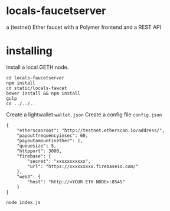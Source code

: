 # locals-faucetserver
a (testnet) Ether faucet with a Polymer frontend and a REST API

# installing

Install a local GETH node.


```
cd locals-faucetserver
npm install
cd static/locals-fawcet
bower install && npm install
gulp
cd ../../..
```

Create a lightwallet ```wallet.json```
Create a config file ```config.json```

```
{
	"etherscanroot": "http://testnet.etherscan.io/address/",
	"payoutfrequencyinsec": 60,
	"payoutamountinether": 1,
	"queuesize": 5,
	"httpport": 3000,
	"firebase": {
		"secret": "xxxxxxxxxxx",
		"url": "https://xxxxxxxxx.firebaseio.com/"
	},
	"web3": {
		"host": "http://<YOUR ETH NODE>:8545"
	}
}
```


```
node index.js
```




